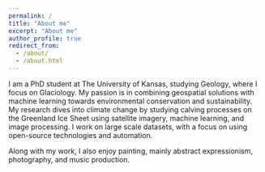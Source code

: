 ```yaml
---
permalink: /
title: "About me"
excerpt: "About me"
author_profile: true
redirect_from: 
  - /about/
  - /about.html
---
```


I am a PhD student at The University of Kansas, studying Geology, where I focus on Glaciology. My passion is in combining geospatial solutions with machine learning towards environmental conservation and sustainability. My research dives into climate change by studying calving processes on the Greenland Ice Sheet using satellite imagery, machine learning, and image processing. I work on large scale datasets, with a focus on using open-source technologies and automation.

Along with my work, I also enjoy painting, mainly abstract expressionism, photography, and music production.
